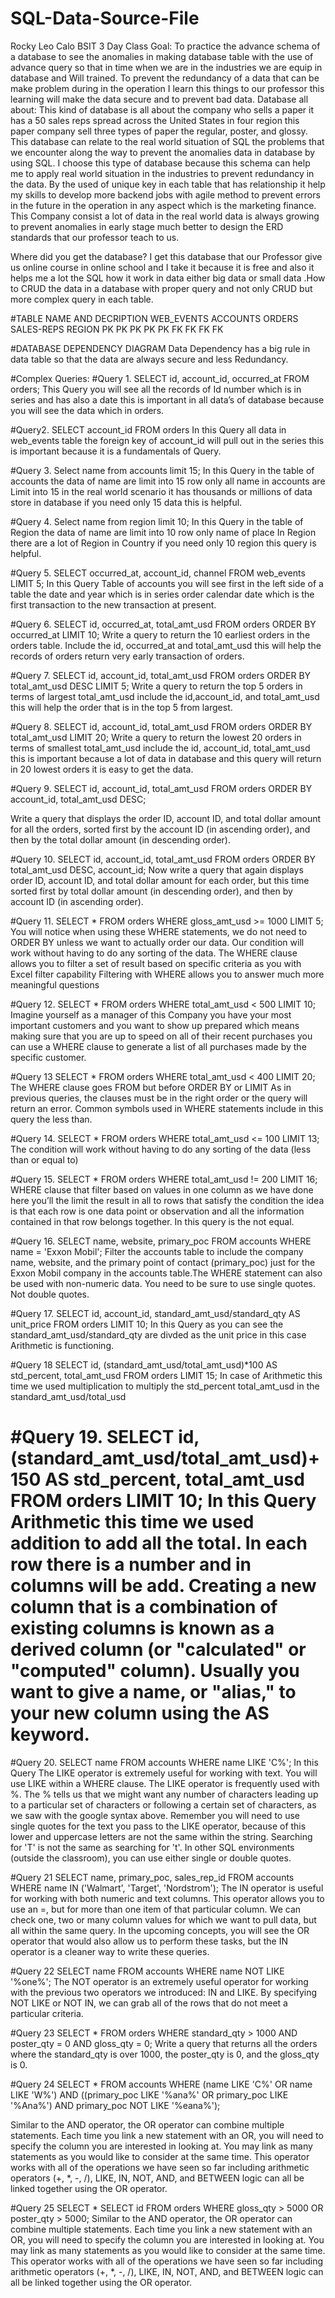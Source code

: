 # SQL-Data-Source-File

Rocky Leo Calo
BSIT 3 Day Class
Goal: 
To practice the advance schema of a database to see the anomalies in making database table with the use of advance query so that in time when we are in the industries we are equip in database and Will trained. To prevent the redundancy of a data that can be make problem during in the operation I learn this things to our professor this learning will make the data secure and to prevent bad data. 
Database all about:
This kind of database is all about the company who sells a paper it has a 50 sales reps spread across the United States in four region this paper company sell three types of paper the regular, poster, and glossy.  This database can relate to the real world situation of SQL the problems that we encounter along the way to prevent the anomalies data in database by using SQL. I choose this type of database because this schema can help me to apply real world situation in the industries to prevent redundancy in the data. By the used of unique key in each table that has relationship it help my skills to develop more backend jobs with agile method to prevent errors in the future in the operation in any aspect which is the marketing finance. This Company consist a lot of data in the real world data is always growing  to prevent anomalies in early stage much better to design the ERD standards that our professor teach to us. 
 




Where did you get the database?
I get this database that our Professor give us online course in online school and I take it because it is free and also it helps me a lot the SQL how it work in data either big data or small data .How to CRUD the data in a database with proper query and not only CRUD but more complex query in each table.

#TABLE NAME AND DECRIPTION
WEB_EVENTS	ACCOUNTS	ORDERS	SALES-REPS	REGION
PK	PK	PK	PK	PK
FK	FK	FK	FK	

#DATABASE DEPENDENCY DIAGRAM
Data Dependency has a big rule in data table so that the data are always secure and less Redundancy. 
 
#Complex Queries:
#Query 1. 
SELECT id, account_id, occurred_at
FROM orders;
This Query you will see all the records of Id number which is in series and has also a date this is important in all data’s of database because you will see the data which in orders.
 
#Query2.
SELECT account_id
FROM orders
In this Query all data in web_events table the foreign key of account_id will pull out in the series this is important because it is a fundamentals of Query.
 
#Query 3.
Select name from accounts limit 15;
In this Query in the table of accounts the data  of name are limit into 15 row only all name in accounts are Limit into 15 in the real world scenario it has thousands or millions of data store in database if you need only 15 data this is helpful.  
  
#Query 4.
Select name from region limit 10;
In this Query in the table of Region the data of name are limit into 10 row only name of place In Region there are a lot of Region in Country if you need only 10 region this query is helpful.
 
#Query 5. 
SELECT occurred_at, account_id, channel
FROM web_events
LIMIT 5;
In this Query Table of accounts you will see first in the left side of a table the date and year which is in series order calendar date which is the first transaction to the new transaction at present.

 

#Query 6.
SELECT id, occurred_at, total_amt_usd
FROM orders
ORDER BY  occurred_at
LIMIT 10;
Write a query to return the 10 earliest orders in the orders table. Include the id, occurred_at and total_amt_usd this will help the records of orders return very early transaction of orders.
 

#Query 7.
SELECT id, account_id, total_amt_usd
FROM orders
ORDER BY total_amt_usd DESC 
LIMIT 5;
Write a query to return the top 5 orders in terms of largest total_amt_usd include the id,account_id, and total_amt_usd this will help the order that is in the top 5 from largest.
 

#Query 8.
SELECT id, account_id, total_amt_usd
FROM orders
ORDER BY total_amt_usd
LIMIT 20;
Write a query to return the lowest 20 orders in terms of smallest total_amt_usd include the id, account_id, total_amt_usd this is important because a lot of data in database and this query will return in 20 lowest orders it is easy to get the data.

 
#Query 9.
SELECT id, account_id, total_amt_usd
FROM orders
ORDER BY account_id, total_amt_usd DESC;

Write a query that displays the order ID, account ID, and total dollar amount for all the orders, sorted first by the account ID (in ascending order), and then by the total dollar amount (in descending order).
 

#Query 10.
SELECT id, account_id, total_amt_usd
FROM orders
ORDER BY total_amt_usd DESC, account_id;
Now write a query that again displays order ID, account ID, and total dollar amount for each order, but this time sorted first by total dollar amount (in descending order), and then by account ID (in ascending order).
 
#Query 11.
SELECT *
FROM orders
WHERE gloss_amt_usd >= 1000
LIMIT 5;
You will notice when using these WHERE statements, we do not need to ORDER BY unless we want to actually order our data. Our condition will work without having to do any sorting of the data. The WHERE clause allows you to filter a set of result based on specific criteria as you with Excel filter capability Filtering with WHERE allows you to answer much more meaningful questions 
 

#Query 12.
SELECT *
FROM orders
WHERE total_amt_usd < 500
LIMIT 10;
Imagine yourself as a manager of this Company  you have your most important customers and you want to show up prepared which means making sure that you are up to speed on all of their recent purchases  you can use a WHERE clause to generate a list of  all purchases made by the specific customer.  

 
#Query 13
SELECT *
FROM orders
WHERE total_amt_usd < 400
LIMIT 20;
The WHERE clause goes FROM but before ORDER BY or LIMIT As in previous queries, the clauses must be in the right order or the query will return an error. Common symbols used in WHERE statements include in this query the less than.

 
#Query 14.
SELECT *
FROM orders
WHERE total_amt_usd <= 100
LIMIT 13;
The condition will work without having to do any sorting of the data  (less than or equal to)
 
#Query 15.
SELECT *
FROM orders
WHERE total_amt_usd != 200
LIMIT 16;
WHERE clause that filter based on values in one column as we have done here you’ll the limit the result in all to rows that satisfy the condition  the idea is that each row is one data point or observation and all the information contained in that row belongs together. In this query is the not equal.
 
#Query 16.
SELECT name, website, primary_poc
FROM accounts
WHERE name = 'Exxon Mobil';
Filter the accounts table to include the company name, website, and the primary point of contact (primary_poc) just for the Exxon Mobil company in the accounts table.The WHERE statement can also be used with non-numeric data. You need to be sure to use single quotes. Not double quotes.
 
#Query 17.
SELECT id, account_id, standard_amt_usd/standard_qty AS unit_price
FROM orders
LIMIT 10;
In this Query as you can see the standard_amt_usd/standard_qty are divded as the unit price in this case Arithmetic  is functioning.
 

#Query 18
SELECT id, (standard_amt_usd/total_amt_usd)*100 AS std_percent, total_amt_usd
FROM orders
LIMIT 15;
In case of Arithmetic this time we used multiplication to multiply the std_percent total_amt_usd in the standard_amt_usd/total_usd
 
#Query 19.
SELECT id, (standard_amt_usd/total_amt_usd)+150 AS std_percent, total_amt_usd
FROM orders
LIMIT 10;
In this Query Arithmetic this time we used addition to add all the total. In each row there is a number and in columns will be add. Creating a new column that is a combination of existing columns is known as a derived column (or "calculated" or "computed" column). Usually you want to give a name, or "alias," to your new column using the AS keyword. 
= 



#Query 20.
SELECT name
FROM accounts
WHERE name LIKE 'C%';
In this Query 
The LIKE operator is extremely useful for working with text. You will use LIKE within a WHERE clause. The LIKE operator is frequently used with %. The % tells us that we might want any number of characters leading up to a particular set of characters or following a certain set of characters, as we saw with the google syntax above. Remember you will need to use single quotes for the text you pass to the LIKE operator, because of this lower and uppercase letters are not the same within the string. Searching for 'T' is not the same as searching for 't'. In other SQL environments (outside the classroom), you can use either single or double quotes.
 


#Query 21
SELECT name, primary_poc, sales_rep_id
FROM accounts
WHERE name IN ('Walmart', 'Target', 'Nordstrom');
The IN operator is useful for working with both numeric and text columns. This operator allows you to use an =, but for more than one item of that particular column. We can check one, two or many column values for which we want to pull data, but all within the same query. In the upcoming concepts, you will see the OR operator that would also allow us to perform these tasks, but the IN operator is a cleaner way to write these queries.
 



#Query 22
SELECT name
FROM accounts
WHERE name NOT LIKE '%one%';
The NOT operator is an extremely useful operator for working with the previous two operators we introduced: IN and LIKE. By specifying NOT LIKE or NOT IN, we can grab all of the rows that do not meet a particular criteria.
 

#Query 23
SELECT *
FROM orders
WHERE standard_qty > 1000 AND poster_qty = 0 AND gloss_qty = 0;
Write a query that returns all the orders where the standard_qty is over 1000, the poster_qty is 0, and the gloss_qty is 0.
 
#Query 24
SELECT *
FROM accounts
WHERE (name LIKE 'C%' OR name LIKE 'W%') 
           AND ((primary_poc LIKE '%ana%' OR primary_poc LIKE '%Ana%') 
           AND primary_poc NOT LIKE '%eana%');

Similar to the AND operator, the OR operator can combine multiple statements. Each time you link a new statement with an OR, you will need to specify the column you are interested in looking at. You may link as many statements as you would like to consider at the same time. This operator works with all of the operations we have seen so far including arithmetic operators (+, *, -, /), LIKE, IN, NOT, AND, and BETWEEN logic can all be linked together using the OR operator.

 

#Query 25
SELECT *
SELECT id
FROM orders
WHERE gloss_qty > 5000 OR poster_qty > 5000;
Similar to the AND operator, the OR operator can combine multiple statements. Each time you link a new statement with an OR, you will need to specify the column you are interested in looking at. You may link as many statements as you would like to consider at the same time. This operator works with all of the operations we have seen so far including arithmetic operators (+, *, -, /), LIKE, IN, NOT, AND, and BETWEEN logic can all be linked together using the OR operator.
 

